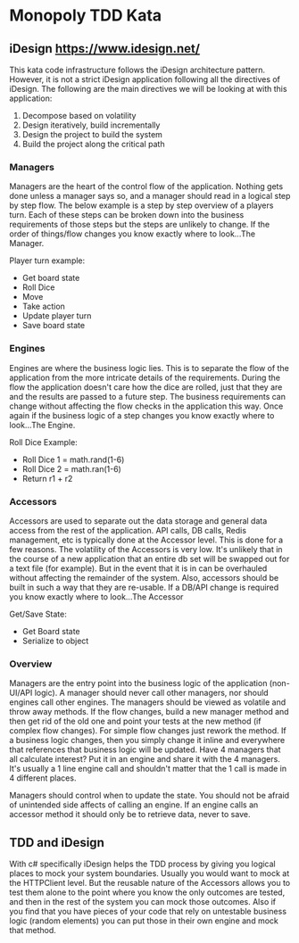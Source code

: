 # Monopoly TDD Kata

## iDesign https://www.idesign.net/
This kata code infrastructure follows the iDesign architecture pattern. However, it is not a strict iDesign application following all the directives of iDesign. The following are the main directives we will be looking at with this application:

1. Decompose based on volatility
2. Design iteratively, build incrementally
3. Design the project to build the system
4. Build the project along the critical path

### Managers
Managers are the heart of the control flow of the application. Nothing gets done unless a manager says so, and a manager should read in a logical step by step flow. The below example is a step by step overview of a players turn. Each of these steps can be broken down into the business requirements of those steps but the steps are unlikely to change. If the order of things/flow changes you know exactly where to look...The Manager.

Player turn example:
- Get board state
- Roll Dice
- Move
- Take action
- Update player turn
- Save board state

### Engines
Engines are where the business logic lies. This is to separate the flow of the application from the more intricate details of the requirements. During the flow the application doesn't care how the dice are rolled, just that they are and the results are passed to a future step. The business requirements can change without affecting the flow checks in the application this way. Once again if the business logic of a step changes you know exactly where to look...The Engine.

Roll Dice Example:
- Roll Dice 1 = math.rand(1-6)
- Roll Dice 2 = math.ran(1-6)
- Return r1 + r2

### Accessors
Accessors are used to separate out the data storage and general data access from the rest of the application. API calls, DB calls, Redis management, etc is typically done at the Accessor level. This is done for a few reasons. The volatility of the Accessors is very low. It's unlikely that in the course of a new application that an entire db set will be swapped out for a text file (for example). But in the event that it is in can be overhauled without affecting the remainder of the system. Also, accessors should be built in such a way that they are re-usable. If a DB/API change is required you know exactly where to look...The Accessor 

Get/Save State:
- Get Board state
- Serialize to object

### Overview
Managers are the entry point into the business logic of the application (non-UI/API logic). A manager should never call other managers, nor should engines call other engines. The managers should be viewed as volatile and throw away methods. If the flow changes, build a new manager method and then get rid of the old one and point your tests at the new method (if complex flow changes). For simple flow changes just rework the method. If a business logic changes, then you simply change it inline and everywhere that references that business logic will be updated. Have 4 managers that all calculate interest? Put it in an engine and share it with the 4 managers. It's usually a 1 line engine call and shouldn't matter that the 1 call is made in 4 different places. 

Managers should control when to update the state. You should not be afraid of unintended side affects of calling an engine. If an engine calls an accessor method it should only be to retrieve data, never to save.  

## TDD and iDesign
With c# specifically iDesign helps the TDD process by giving you logical places to mock your system boundaries. Usually you would want to mock at the HTTPClient level. But the reusable nature of the Accessors allows you to test them alone to the point where you know the only outcomes are tested, and then in the rest of the system you can mock those outcomes. Also if you find that you have pieces of your code that rely on untestable business logic (random elements) you can put those in their own engine and mock that method.
